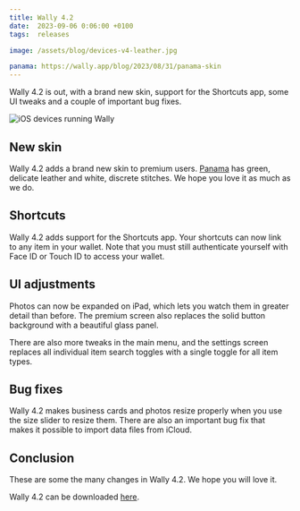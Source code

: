 ```yaml
---
title: Wally 4.2
date:  2023-09-06 0:06:00 +0100
tags:  releases

image: /assets/blog/devices-v4-leather.jpg

panama: https://wally.app/blog/2023/08/31/panama-skin
---
```


Wally 4.2 is out, with a brand new skin, support for the Shortcuts app, some UI tweaks and a couple of important bug fixes. 

![iOS devices running Wally]({{page.image}} "Wally 4.2")


## New skin

Wally 4.2 adds a brand new skin to premium users. [Panama]({{page.panama}}) has green, delicate leather and white, discrete stitches. We hope you love it as much as we do.


## Shortcuts

Wally 4.2 adds support for the Shortcuts app. Your shortcuts can now link to any item in your wallet. Note that you must still authenticate yourself with Face ID or Touch ID to access your wallet.


## UI adjustments

Photos can now be expanded on iPad, which lets you watch them in greater detail than before. The premium screen also replaces the solid button background with a beautiful glass panel.

There are also more tweaks in the main menu, and the settings screen replaces all individual item search toggles with a single toggle for all item types.


## Bug fixes

Wally 4.2 makes business cards and photos resize properly when you use the size slider to resize them. There are also an important bug fix that makes it possible to import data files from iCloud.


## Conclusion

These are some the many changes in Wally 4.2. We hope you will love it. 

Wally 4.2 can be downloaded [here]({{site.appstore_url}}). 